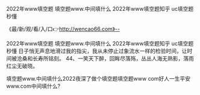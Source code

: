 2022年www填空题
填空题www.中间填什么
2022年www填空题知乎
uc填空题秒懂


《最/新/观/看/入/口👉http://wencao66.com》--

2022年www填空题
填空题www.中间填什么
2022年www填空题知乎
uc填空题秒懂
日子悄无声息地滑过我的指尖，我从未停止过象流水一样的检验时间，让时间被沧桑和长寿所铭刻。
	44、一笑天下醉，回眸尽落殇，丛丛人海无熟影，落雨红尘无破晓。





填空题www.中间填什么2022夜深了做个填空题填空题www com好人一生平安www.com中间填什么?
